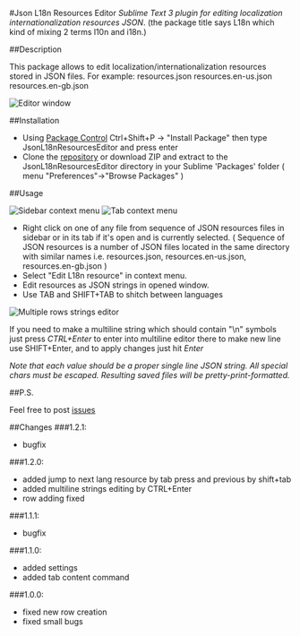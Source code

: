 #Json L18n Resources Editor
_Sublime Text 3 plugin for editing localization internationalization resources JSON_. 
(the package title says L18n which kind of mixing 2 terms l10n and i18n.)

##Description

This package allows to edit localization/internationalization resources stored in JSON files. For example:
resources.json
resources.en-us.json
resources.en-gb.json

![Editor window](http://i.imgur.com/eYPSpFw.png)

##Installation

  - Using [Package Control](https://packagecontrol.io/) Ctrl+Shift+P -> "Install Package" then type JsonL18nResourcesEditor and press enter
  - Clone the [repository](https://github.com/alex18881/JsonL18nResourcesEditor) or download ZIP and extract to the JsonL18nResourcesEditor directory in your Sublime 'Packages' folder ( menu "Preferences"->"Browse Packages" )

##Usage

![Sidebar context menu](http://i.imgur.com/tfF6IOR.png)
![Tab context menu](http://i.imgur.com/CMJD4Cr.png)

  - Right click on one of any file from sequence of JSON resources files in sidebar or in its tab if it's open and is currently selected. ( Sequence of JSON resources is a number of JSON files located in the same directory with similar names i.e. resources.json, resources.en-us.json, resources.en-gb.json )
  - Select "Edit L18n resource" in context menu.
  - Edit resources as JSON strings in opened window.
  - Use TAB and SHIFT+TAB to shitch between languages

![Multiple rows strings editor](http://i.imgur.com/M458Ylx.png)

If you need to make a multiline string which should contain "\n" symbols just press _CTRL+Enter_ to enter into multiline editor there to make new line use SHIFT+Enter, and to apply changes just hit _Enter_

*Note that each value should be a proper single line JSON string. All special chars must be escaped.
Resulting saved files will be pretty-print-formatted.*

##P.S.

Feel free to post [issues](https://github.com/alex18881/JsonL18nResourcesEditor/issues)

##Changes
###1.2.1:
- bugfix

###1.2.0:

- added jump to next lang resource by tab press and previous by shift+tab
- added multiline strings editing by CTRL+Enter
- row adding fixed

###1.1.1:
- bugfix

###1.1.0:

- added settings
- added tab content command

###1.0.0:

- fixed new row creation
- fixed small bugs

